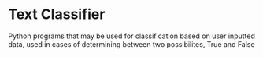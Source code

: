 # Text Classifier

Python programs that may be used for classification based on user inputted data, used in cases of determining between two possibilites, True and False
